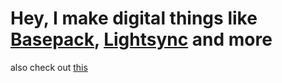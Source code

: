 # Hey, I make digital things like [Basepack](https://basepack.co), [Lightsync](https://get.lightsync.me) and more
also check out [this](https://alleschat.xyz)
